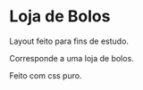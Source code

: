 # Loja de Bolos
Layout feito para fins de estudo.

Corresponde a uma loja de bolos.

Feito com css puro.


